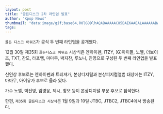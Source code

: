 ```yaml
---
layout: post
title: "골든디스크 2차 라인업 발표"
author: "Kpop News"
thumbnail: "data:image/gif;base64,R0lGODlhAQABAAAAACH5BAEKAAEALAAAAAABAAEAAAICTAEAOw=="
tags: 
---
```



`골든 디스크 어워즈`가 공식 두 번째 라인업을 공개했다.

12월 30일 제35회 `골든디스크 어워즈` 시상식은 엔하이펜, ITZY, (G)아이들, 노엘, 더보이즈, TXT, 찬모, 라포엠, 마마무, 박지찬, 루노나, 진영으로 구성된 두 번째 라인업을 발표했다.

신인상 후보로는 엔하이펜과 트레져가, 본상디지털과 본상피지컬앨범 대상에는 ITZY, 마마무, 아이유가 후보로 올라 있다.

가수 노엘, 박진영, 임영웅, 제시, 창모 등이 본상디지털 부문 후보로 참석한다.

한편, `제35회 골든디스크 시상식`은 1월 9일과 10일 JTBC, JTBC2, JTBC4에서 방송된다.